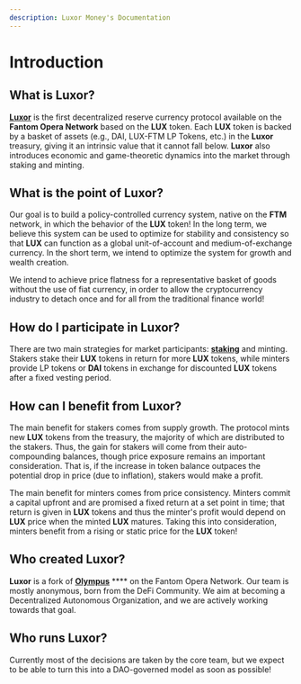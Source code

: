 ```yaml
---
description: Luxor Money's Documentation
---
```


# Introduction

## What is Luxor?

[**Luxor**](https://luxor.money) is the first decentralized reserve currency protocol available on the **Fantom Opera Network** based on the **LUX** token. Each **LUX** token is backed by a basket of assets (e.g., DAI, LUX-FTM LP Tokens, etc.) in the **Luxor** treasury, giving it an intrinsic value that it cannot fall below. **Luxor** also introduces economic and game-theoretic dynamics into the market through staking and minting.&#x20;

## What is the point of **Luxor**?

Our goal is to build a policy-controlled currency system, native on the **FTM** network, in which the behavior of the **LUX** token! In the long term, we believe this system can be used to optimize for stability and consistency so that **LUX** can function as a global unit-of-account and medium-of-exchange currency. In the short term, we intend to optimize the system for growth and wealth creation.

We intend to achieve price flatness for a representative basket of goods without the use of fiat currency, in order to allow the cryptocurrency industry to detach once and for all from the traditional finance world!

## How do I participate in Luxor? <a href="#how-do-i-participate-in-olympus" id="how-do-i-participate-in-olympus"></a>

There are two main strategies for market participants: [**staking**](https://app.luxor.money/stake) and minting. Stakers stake their **LUX** tokens in return for more **LUX** tokens, while minters provide LP tokens or **DAI** tokens in exchange for discounted **LUX** tokens after a fixed vesting period.

## How can I benefit from Luxor? <a href="#how-can-i-benefit-from-olympus" id="how-can-i-benefit-from-olympus"></a>

The main benefit for stakers comes from supply growth. The protocol mints new **LUX** tokens from the treasury, the majority of which are distributed to the stakers. Thus, the gain for stakers will come from their auto-compounding balances, though price exposure remains an important consideration. That is, if the increase in token balance outpaces the potential drop in price (due to inflation), stakers would make a profit.

The main benefit for minters comes from price consistency. Minters commit a capital upfront and are promised a fixed return at a set point in time; that return is given in **LUX** tokens and thus the minter's profit would depend on **LUX** price when the minted **LUX** matures. Taking this into consideration, minters benefit from a rising or static price for the **LUX** token!

## Who created Luxor? <a href="#who-created-olympus" id="who-created-olympus"></a>

**Luxor** is a fork of [**Olympus**](https://www.olympusdao.finance) **** on the Fantom Opera Network. Our team is mostly anonymous, born from the DeFi Community. We aim at becoming a Decentralized Autonomous Organization, and we are actively working towards that goal.

## Who runs Luxor? <a href="#who-runs-olympus" id="who-runs-olympus"></a>

Currently most of the decisions are taken by the core team, but we expect to be able to turn this into a DAO-governed model as soon as possible!
